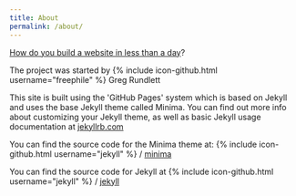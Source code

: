```yaml
---
title: About
permalink: /about/
---
```


[How do you build a website in less than a day](https://equality-tech.com/content/how-i-built-website-less-day)?

The project was started by {% include icon-github.html username="freephile" %} Greg Rundlett


This site is built using the 'GitHub Pages' system which is based on Jekyll and uses the base Jekyll theme called Minima. You can find out more info about customizing your Jekyll theme, as well as basic Jekyll usage documentation at [jekyllrb.com](http://jekyllrb.com/)

You can find the source code for the Minima theme at:
{% include icon-github.html username="jekyll" %} /
[minima](https://github.com/jekyll/minima)

You can find the source code for Jekyll at
{% include icon-github.html username="jekyll" %} /
[jekyll](https://github.com/jekyll/jekyll)
